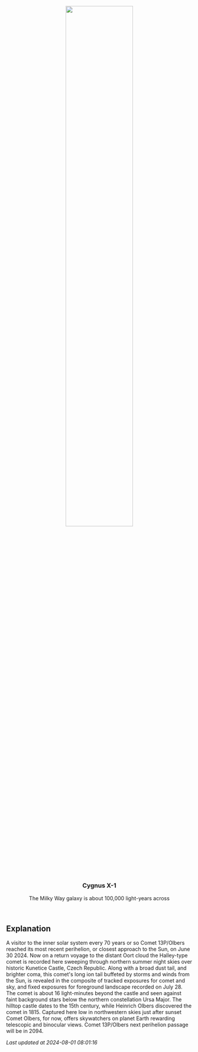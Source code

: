 <p align='center'>
    <img src='https://apod.nasa.gov/apod/image/2408/2024_07_28_Olbers_Kunka_Kunetice_1024px.jpg' width='60%' />
    <h3 align="center">Cygnus X-1</h3>
    <p align="center">The Milky Way galaxy is about 100,000 light-years across</p>
</p>
<br/>

Explanation
--
A visitor to the inner solar system every 70 years or so Comet 13P/Olbers reached its most recent perihelion, or closest approach to the Sun, on June 30 2024. Now on a return voyage to the distant Oort cloud the Halley-type comet is recorded here sweeping through northern summer night skies over historic Kunetice Castle, Czech Republic. Along with a broad dust tail, and brighter coma, this comet's long ion tail buffeted by storms and winds from the Sun, is revealed in the composite of tracked exposures for comet and sky, and fixed exposures for foreground landscape recorded on July 28. The comet is about 16 light-minutes beyond the castle and seen against faint background stars below the northern constellation Ursa Major. The hilltop castle dates to the 15th century, while Heinrich Olbers discovered the comet in 1815. Captured here low in northwestern skies just after sunset Comet Olbers, for now, offers skywatchers on planet Earth rewarding telescopic and binocular views. Comet 13P/Olbers next perihelion passage will be in 2094.


*Last updated at 2024-08-01 08:01:16*
